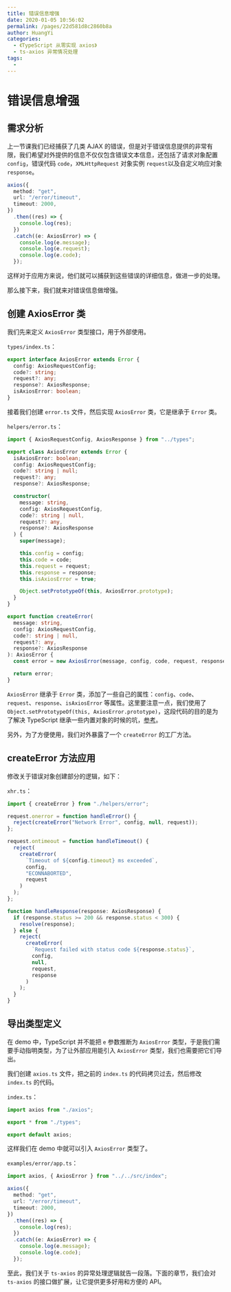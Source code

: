 ```yaml
---
title: 错误信息增强
date: 2020-01-05 10:56:02
permalink: /pages/22d581d8c2860b8a
author: HuangYi
categories:
  - 《TypeScript 从零实现 axios》
  - ts-axios 异常情况处理
tags:
  -
---
```


# 错误信息增强

## 需求分析

上一节课我们已经捕获了几类 AJAX 的错误，但是对于错误信息提供的非常有限，我们希望对外提供的信息不仅仅包含错误文本信息，还包括了请求对象配置 `config`，错误代码 `code`，`XMLHttpRequest` 对象实例 `request`以及自定义响应对象 `response`。

```typescript
axios({
  method: "get",
  url: "/error/timeout",
  timeout: 2000,
})
  .then((res) => {
    console.log(res);
  })
  .catch((e: AxiosError) => {
    console.log(e.message);
    console.log(e.request);
    console.log(e.code);
  });
```

这样对于应用方来说，他们就可以捕获到这些错误的详细信息，做进一步的处理。

那么接下来，我们就来对错误信息做增强。

## 创建 AxiosError 类

我们先来定义 `AxiosError` 类型接口，用于外部使用。

`types/index.ts`：

```typescript
export interface AxiosError extends Error {
  config: AxiosRequestConfig;
  code?: string;
  request?: any;
  response?: AxiosResponse;
  isAxiosError: boolean;
}
```

接着我们创建 `error.ts` 文件，然后实现 `AxiosError` 类，它是继承于 `Error` 类。

`helpers/error.ts`：

```typescript
import { AxiosRequestConfig, AxiosResponse } from "../types";

export class AxiosError extends Error {
  isAxiosError: boolean;
  config: AxiosRequestConfig;
  code?: string | null;
  request?: any;
  response?: AxiosResponse;

  constructor(
    message: string,
    config: AxiosRequestConfig,
    code?: string | null,
    request?: any,
    response?: AxiosResponse
  ) {
    super(message);

    this.config = config;
    this.code = code;
    this.request = request;
    this.response = response;
    this.isAxiosError = true;

    Object.setPrototypeOf(this, AxiosError.prototype);
  }
}

export function createError(
  message: string,
  config: AxiosRequestConfig,
  code?: string | null,
  request?: any,
  response?: AxiosResponse
): AxiosError {
  const error = new AxiosError(message, config, code, request, response);

  return error;
}
```

`AxiosError` 继承于 `Error` 类，添加了一些自己的属性：`config`、`code`、`request`、`response`、`isAxiosError` 等属性。这里要注意一点，我们使用了 `Object.setPrototypeOf(this, AxiosError.prototype)`，这段代码的目的是为了解决 TypeScript 继承一些内置对象的时候的坑，[参考](https://github.com/Microsoft/TypeScript-wiki/blob/master/Breaking-Changes.md#extending-built-ins-like-error-array-and-map-may-no-longer-work)。

另外，为了方便使用，我们对外暴露了一个 `createError` 的工厂方法。

## createError 方法应用

修改关于错误对象创建部分的逻辑，如下：

`xhr.ts`：

```typescript
import { createError } from "./helpers/error";

request.onerror = function handleError() {
  reject(createError("Network Error", config, null, request));
};

request.ontimeout = function handleTimeout() {
  reject(
    createError(
      `Timeout of ${config.timeout} ms exceeded`,
      config,
      "ECONNABORTED",
      request
    )
  );
};

function handleResponse(response: AxiosResponse) {
  if (response.status >= 200 && response.status < 300) {
    resolve(response);
  } else {
    reject(
      createError(
        `Request failed with status code ${response.status}`,
        config,
        null,
        request,
        response
      )
    );
  }
}
```

## 导出类型定义

在 demo 中，TypeScript 并不能把 `e` 参数推断为 `AxiosError` 类型，于是我们需要手动指明类型，为了让外部应用能引入 `AxiosError` 类型，我们也需要把它们导出。

我们创建 `axios.ts` 文件，把之前的 `index.ts` 的代码拷贝过去，然后修改 `index.ts` 的代码。

`index.ts`：

```typescript
import axios from "./axios";

export * from "./types";

export default axios;
```

这样我们在 demo 中就可以引入 `AxiosError` 类型了。

`examples/error/app.ts`：

```typescript
import axios, { AxiosError } from "../../src/index";

axios({
  method: "get",
  url: "/error/timeout",
  timeout: 2000,
})
  .then((res) => {
    console.log(res);
  })
  .catch((e: AxiosError) => {
    console.log(e.message);
    console.log(e.code);
  });
```

至此，我们关于 `ts-axios` 的异常处理逻辑就告一段落。下面的章节，我们会对 `ts-axios` 的接口做扩展，让它提供更多好用和方便的 API。
